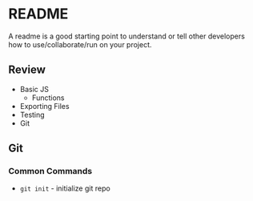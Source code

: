 # README

A readme is a good starting point to understand or tell other developers how to
use/collaborate/run on your project.

## Review
- Basic JS
  - Functions
- Exporting Files
- Testing
- Git


## Git
### Common Commands
- `git init` - initialize git repo
